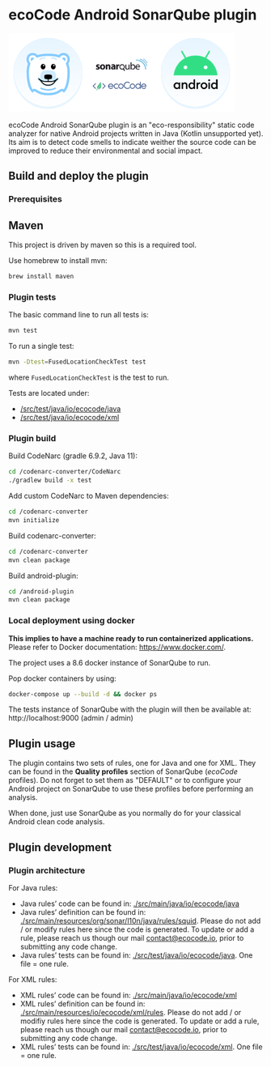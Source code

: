 ecoCode Android SonarQube plugin
================================

![Logo Ekko](docs/ekko-sonar.png)

ecoCode Android SonarQube plugin is an "eco-responsibility" static code analyzer for native Android projects written in Java (Kotlin unsupported yet). Its aim is to detect code smells to indicate weither the source code can be improved to reduce their environmental and social impact.

Build and deploy the plugin
---------------------------

### Prerequisites

Maven
-----

This project is driven by maven so this is a required tool.

Use homebrew to install mvn:

```sh
brew install maven
```

### Plugin tests

The basic command line to run all tests is:

```sh
mvn test
```

To run a single test:

```sh
mvn -Dtest=FusedLocationCheckTest test
```

where `FusedLocationCheckTest` is the test to run.

Tests are located under:

- [/src/test/java/io/ecocode/java](./src/test/java/io/ecocode/java)
- [/src/test/java/io/ecocode/xml](./src/test/java/io/ecocode/xml)

### Plugin build

Build CodeNarc (gradle 6.9.2, Java 11):

```sh
cd /codenarc-converter/CodeNarc
./gradlew build -x test 
```

Add custom CodeNarc to Maven dependencies:

```sh
cd /codenarc-converter
mvn initialize
```

Build codenarc-converter:

```sh
cd /codenarc-converter
mvn clean package
```

Build android-plugin:

```sh
cd /android-plugin
mvn clean package
```

### Local deployment using docker

**This implies to have a machine ready to run containerized applications.** Please refer to Docker documentation: https://www.docker.com/.

The project uses a 8.6 docker instance of SonarQube to run.

Pop docker containers by using:

```sh
docker-compose up --build -d && docker ps
```

The tests instance of SonarQube with the plugin will then be available at: http://localhost:9000  (admin / admin)

Plugin usage
------------

The plugin contains two sets of rules, one for Java and one for XML. They can be found in the **Quality profiles** section of
SonarQube (*ecoCode* profiles).
Do not forget to set them as "DEFAULT" or to configure your Android project on SonarQube to use these profiles before performing an
analysis.

When done, just use SonarQube as you normally do for your classical Android clean code analysis.

Plugin development
------------------

### Plugin architecture

For Java rules:

- Java rules’ code can be found in: [./src/main/java/io/ecocode/java](./src/main/java/io/ecocode/java)
- Java rules’ definition can be found in: [./src/main/resources/org/sonar/l10n/java/rules/squid](./src/main/resources/org/sonar/l10n/java/rules/squid).
  Please do not add / or modify rules here since the code is generated. To update or add a rule, please reach us though our mail
  <contact@ecocode.io>, prior to submitting any code change.
- Java rules’ tests can be found in: [./src/test/java/io/ecocode/java](./src/test/java/io/ecocode/java). One file = one rule.

For XML rules:

- XML rules’ code can be found in: [./src/main/java/io/ecocode/xml](./src/main/java/io/ecocode/xml)
- XML rules’ definition can be found in: [./src/main/resources/io/ecocode/xml/rules](./src/main/resources/io/ecocode/xml/rules).
  Please do not add / or modifiy rules here since the code is generated. To update or add a rule, please reach us though our mail
  <contact@ecocode.io>, prior to submitting any code change.
- XML rules’ tests can be found in: [./src/test/java/io/ecocode/xml](./src/test/java/io/ecocode/xml). One file = one rule.
